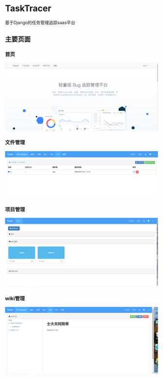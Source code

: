 # TaskTracer
基于Django的任务管理追踪saas平台
## 主要页面
### 首页
![image](https://github.com/15595769530/TaskTracer/blob/master/index.PNG)
### 文件管理
![image](https://github.com/15595769530/TaskTracer/blob/master/file.PNG)
### 项目管理
![image](https://github.com/15595769530/TaskTracer/blob/master/project.PNG)
###  wiki管理
![image](https://github.com/15595769530/TaskTracer/blob/master/wiki.PNG)
